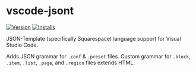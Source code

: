 # vscode-jsont <img src="https://raw.githubusercontent.com/stormwarning/vscode-jsont/master/images/squarespace-black.png" alt="" align="right">

[![Version](http://vsmarketplacebadge.apphb.com/version-short/stormwarning.json-template.svg?style=flat-square&label=vsce)](https://marketplace.visualstudio.com/items?itemName=stormwarning.json-template)
[![Installs](http://vsmarketplacebadge.apphb.com/installs/stormwarning.json-template.svg?style=flat-square)](https://marketplace.visualstudio.com/items?itemName=stormwarning.json-template)

JSON-Template (specifically Squarespace) language support for Visual Studio Code.

Adds JSON grammar for `.conf` & `.preset` files. Custom grammar for `.block`, `.item`, `.list`, `.page`, and `.region` files extends HTML.
